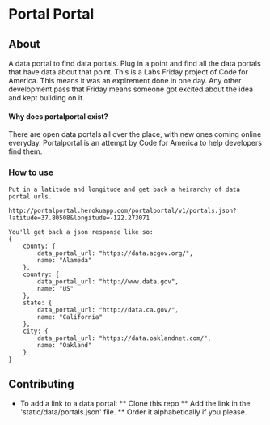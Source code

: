 Portal Portal
=========================

## <a name="about"></a>About

A data portal to find data portals. Plug in a point and find all the data portals that have data about that point. This is a Labs Friday project of Code for America. This means it was an expirement done in one day. Any other development pass that Friday means someone got excited about the idea and kept building on it.

#### Why does portalportal exist?

There are open data portals all over the place, with new ones coming online everyday. Portalportal is an attempt by Code for America to help developers find them.

### How to use

	Put in a latitude and longitude and get back a heirarchy of data portal urls.
	
	http://portalportal.herokuapp.com/portalportal/v1/portals.json?latitude=37.80508&longitude=-122.273071

	You'll get back a json response like so:
	{
		county: {
			data_portal_url: "https://data.acgov.org/",
			name: "Alameda"
		},
		country: {
			data_portal_url: "http://www.data.gov",
			name: "US"
		},
		state: {
			data_portal_url: "http://data.ca.gov/",
			name: "California"
		},
		city: {
			data_portal_url: "https://data.oaklandnet.com/",
			name: "Oakland"
		}
	}

## <a name="contributing"></a>Contributing

* To add a link to a data portal:
** Clone this repo
** Add the link in the 'static/data/portals.json' file.
** Order it alphabetically if you please.